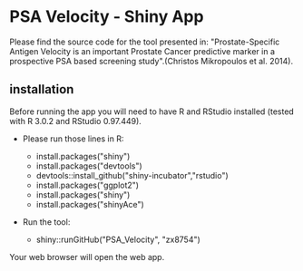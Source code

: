 PSA Velocity - Shiny App
=============

Please find the source code for the tool presented in:
"Prostate-Specific Antigen Velocity is an important Prostate Cancer predictive marker in a prospective PSA based screening study".(Christos Mikropoulos et al. 2014).

installation
------------

Before running the app you will need to have R and RStudio installed (tested with R 3.0.2 and RStudio 0.97.449).

- Please run those lines in R:
  - install.packages("shiny")
  - install.packages("devtools")
  - devtools::install_github("shiny-incubator","rstudio")
  - install.packages("ggplot2")
  - install.packages("shiny")
  - install.packages("shinyAce")

- Run the tool:
  - shiny::runGitHub("PSA_Velocity", "zx8754")

Your web browser will open the web app.

